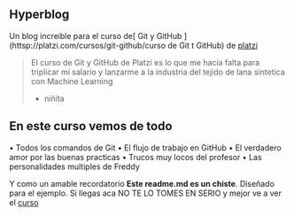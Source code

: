 ## Hyperblog
Un blog increible para el curso de[ Git y GitHub ](httsp://platzi.com/cursos/git-github/curso de Git t GitHub) de [platzi](https://platzi.com/Platzi)
> El curso de Git y GitHub de Platzi es lo que me hacía falta para triplicar mi salario y lanzarme a la industria del tejido de lana sintetica con Machine Learning
> - niñita

## En este curso vemos de todo
•	Todos los comandos de Git
•	El flujo de trabajo en GitHub
•	El verdadero amor por las buenas practicas
•	Trucos muy locos del profesor
•	Las personalidades multiples de Freddy

Y como un amable recordatorio **Este readme.md es un chiste**. Diseñado para el ejemplo. Si llegas aca NO TE LO TOMES EN SERIO y mejor ve a ver el [curso](https://platzi.com/Git-GitHub/)
